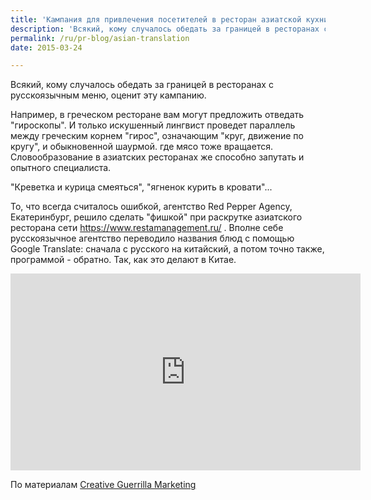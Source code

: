 ```yaml
---
title: 'Кампания для привлечения посетителей в ресторан азиатской кухни'
description: 'Всякий, кому случалось обедать за границей в ресторанах с русскоязычным меню, оценит эту кампанию.'
permalink: /ru/pr-blog/asian-translation
date: 2015-03-24

---
```


Всякий, кому случалось обедать за границей в ресторанах с русскоязычным меню, оценит эту кампанию.

Например, в греческом ресторане вам могут предложить отведать "гироскопы". И только искушенный лингвист проведет параллель между греческим корнем "гирос", означающим "круг, движение по кругу", и обыкновенной шаурмой. где мясо тоже вращается. Словообразование в азиатских ресторанах же способно запутать и опытного специалиста.

"Креветка и курица смеяться", "ягненок курить в кровати"...

То, что всегда считалось ошибкой, агентство Red Pepper Agency, Екатеринбург, решило сделать "фишкой" при раскрутке азиатского ресторана сети https://www.restamanagement.ru/ . Вполне себе русскоязычное агентство переводило названия блюд с помощью Google Translate: сначала с русского на китайский, а потом точно также, программой - обратно. Так, как это делают в Китае.

<iframe width="560" height="315" src="https://www.youtube.com/embed/9GnTCOYzGmw" frameborder="0" allowfullscreen></iframe>

По материалам <a href="https://www.creativeguerrillamarketing.com/guerrilla-marketing/can-make-asian-restaurant-feel-authentic/">Creative Guerrilla Marketing</a>

